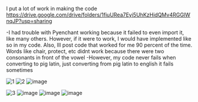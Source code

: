 I put a lot of work in making the code
https://drive.google.com/drive/folders/1fiuURea7Eyi5UhKzHidQMv4RGGlWnqJP?usp=sharing

-I had trouble with Pyenchant working because it failed to even import it, like many others. However, if it were to work, I would have implemented like so in my code. Also, Ill post code that worked for me 90 percent of the time. Words like chair, protect, etc didnt work because there were two consonants in front of the vowel
-However, my code never fails when converting to pig latin, just converting from pig latin to english it fails sometimes


![1](https://user-images.githubusercontent.com/62976976/107329031-7230b280-6a64-11eb-8235-d58a044ab010.PNG)
![2](https://user-images.githubusercontent.com/62976976/107330236-254ddb80-6a66-11eb-84fb-8c19b0b6cd91.PNG)
![image](https://user-images.githubusercontent.com/62976976/107332743-6693ba80-6a69-11eb-8362-e9bfd9457115.png)

![3](https://user-images.githubusercontent.com/62976976/107332759-701d2280-6a69-11eb-8877-8d8860d27d74.PNG)
![image](https://user-images.githubusercontent.com/62976976/107598195-f2285b00-6bd1-11eb-866a-b3e6149de6da.png)
![image](https://user-images.githubusercontent.com/62976976/107598278-2734ad80-6bd2-11eb-89cb-68f64267d8a5.png)
![image](https://user-images.githubusercontent.com/62976976/107595188-cd7bb580-6bc8-11eb-8fdd-c908835c1526.png)
